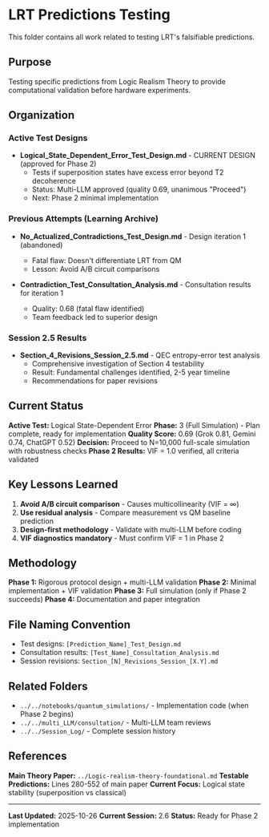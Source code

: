 # LRT Predictions Testing

This folder contains all work related to testing LRT's falsifiable predictions.

## Purpose

Testing specific predictions from Logic Realism Theory to provide computational validation before hardware experiments.

## Organization

### Active Test Designs

- **Logical_State_Dependent_Error_Test_Design.md** - CURRENT DESIGN (approved for Phase 2)
  - Tests if superposition states have excess error beyond T2 decoherence
  - Status: Multi-LLM approved (quality 0.69, unanimous "Proceed")
  - Next: Phase 2 minimal implementation

### Previous Attempts (Learning Archive)

- **No_Actualized_Contradictions_Test_Design.md** - Design iteration 1 (abandoned)
  - Fatal flaw: Doesn't differentiate LRT from QM
  - Lesson: Avoid A/B circuit comparisons

- **Contradiction_Test_Consultation_Analysis.md** - Consultation results for iteration 1
  - Quality: 0.68 (fatal flaw identified)
  - Team feedback led to superior design

### Session 2.5 Results

- **Section_4_Revisions_Session_2.5.md** - QEC entropy-error test analysis
  - Comprehensive investigation of Section 4 testability
  - Result: Fundamental challenges identified, 2-5 year timeline
  - Recommendations for paper revisions

## Current Status

**Active Test:** Logical State-Dependent Error
**Phase:** 3 (Full Simulation) - Plan complete, ready for implementation
**Quality Score:** 0.69 (Grok 0.81, Gemini 0.74, ChatGPT 0.52)
**Decision:** Proceed to N=10,000 full-scale simulation with robustness checks
**Phase 2 Results:** VIF = 1.0 verified, all criteria validated

## Key Lessons Learned

1. **Avoid A/B circuit comparison** - Causes multicollinearity (VIF = ∞)
2. **Use residual analysis** - Compare measurement vs QM baseline prediction
3. **Design-first methodology** - Validate with multi-LLM before coding
4. **VIF diagnostics mandatory** - Must confirm VIF = 1 in Phase 2

## Methodology

**Phase 1:** Rigorous protocol design + multi-LLM validation
**Phase 2:** Minimal implementation + VIF validation
**Phase 3:** Full simulation (only if Phase 2 succeeds)
**Phase 4:** Documentation and paper integration

## File Naming Convention

- Test designs: `[Prediction_Name]_Test_Design.md`
- Consultation results: `[Test_Name]_Consultation_Analysis.md`
- Session revisions: `Section_[N]_Revisions_Session_[X.Y].md`

## Related Folders

- `../../notebooks/quantum_simulations/` - Implementation code (when Phase 2 begins)
- `../../multi_LLM/consultation/` - Multi-LLM team reviews
- `../../Session_Log/` - Complete session history

## References

**Main Theory Paper:** `../Logic-realism-theory-foundational.md`
**Testable Predictions:** Lines 280-552 of main paper
**Current Focus:** Logical state stability (superposition vs classical)

---

**Last Updated:** 2025-10-26
**Current Session:** 2.6
**Status:** Ready for Phase 2 implementation
